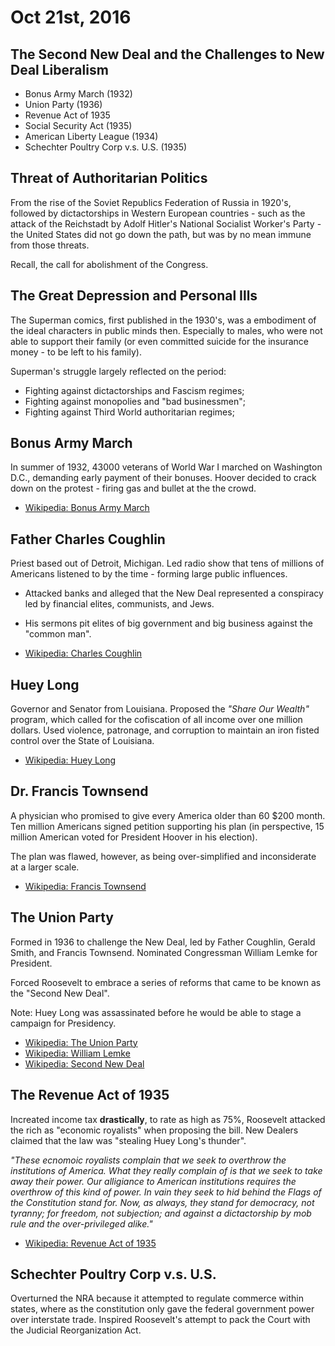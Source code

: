 Oct 21st, 2016
==============

The Second New Deal and the Challenges to New Deal Liberalism
-------------------------------------------------------------

- Bonus Army March (1932)
- Union Party (1936)
- Revenue Act of 1935
- Social Security Act (1935)
- American Liberty League (1934)
- Schechter Poultry Corp v.s. U.S. (1935)

Threat of Authoritarian Politics
--------------------------------

From the rise of the Soviet Republics Federation of Russia in 1920's, followed by dictactorships in Western European countries - such as the attack of the Reichstadt by Adolf Hitler's National Socialist Worker's Party - the United States did not go down the path, but was by no mean immune from those threats.

Recall, the call for abolishment of the Congress.

The Great Depression and Personal Ills
--------------------------------------

The Superman comics, first published in the 1930's, was a embodiment of the ideal characters in public minds then. Especially to males, who were not able to support their family (or even committed suicide for the insurance money - to be left to his family).

Superman's struggle largely reflected on the period:

- Fighting against dictactorships and Fascism regimes;
- Fighting against monopolies and "bad businessmen";
- Fighting against Third World authoritarian regimes;

Bonus Army March
----------------

In summer of 1932, 43000 veterans of World War I marched on Washington D.C., demanding early payment of their bonuses. Hoover decided to crack down on the protest - firing gas and bullet at the the crowd.

- [Wikipedia: Bonus Army March](https://en.wikipedia.org/wiki/Bonus_Army#March)

Father Charles Coughlin
-----------------------

Priest based out of Detroit, Michigan. Led radio show that tens of millions of Americans listened to by the time - forming large public influences.

- Attacked banks and alleged that the New Deal represented a conspiracy led by financial elites, communists, and Jews.
- His sermons pit elites of big government and big business against the "common man".


- [Wikipedia: Charles Coughlin](https://en.wikipedia.org/wiki/Charles_Coughlin)

Huey Long
---------

Governor and Senator from Louisiana. Proposed the *"Share Our Wealth"* program, which called for the cofiscation of all income over one million dollars. Used violence, patronage, and corruption to maintain an iron fisted control over the State of Louisiana.

- [Wikipedia: Huey Long](https://en.wikipedia.org/wiki/Huey_Long)

Dr. Francis Townsend
--------------------

A physician who promised to give every America older than 60 $200 month. Ten million Americans signed petition supporting his plan (in perspective, 15 million American voted for President Hoover in his election).

The plan was flawed, however, as being over-simplified and inconsiderate at a larger scale.

- [Wikipedia: Francis Townsend](https://en.wikipedia.org/wiki/Francis_Townsend)

The Union Party
---------------

Formed in 1936 to challenge the New Deal, led by Father Coughlin, Gerald Smith, and Francis Townsend. Nominated Congressman William Lemke for President.

Forced Roosevelt to embrace a series of reforms that came to be known as the "Second New Deal".

Note: Huey Long was assassinated before he would be able to stage a campaign for Presidency.

- [Wikipedia: The Union Party](https://en.wikipedia.org/wiki/Union_Party_%28United_States%29)
- [Wikipedia: William Lemke](https://en.wikipedia.org/wiki/William_Lemke)
- [Wikipedia: Second New Deal](https://en.wikipedia.org/wiki/Second_New_Deal)

The Revenue Act of 1935
-----------------------

Increated income tax **drastically**, to rate as high as 75%, Roosevelt attacked the rich as "economic royalists" when proposing the bill. New Dealers claimed that the law was "stealing Huey Long's thunder".

*"These ecnomoic royalists complain that we seek to overthrow the institutions of America. What they really complain of is that we seek to take away their power. Our alligiance to American institutions requires the overthrow of this kind of power. In vain they seek to hid behind the Flags of the Constitution stand for. Now, as always, they stand for democracy, not tyranny; for freedom, not subjection; and against a dictactorship by mob rule and the over-privileged alike."*

- [Wikipedia: Revenue Act of 1935](https://en.wikipedia.org/wiki/Revenue_Act_of_1935)

Schechter Poultry Corp v.s. U.S.
--------------------------------

Overturned the NRA because it attempted to regulate commerce within states, where as the constitution only gave the federal government power over interstate trade. Inspired Roosevelt's attempt to pack the Court with the Judicial Reorganization Act.

